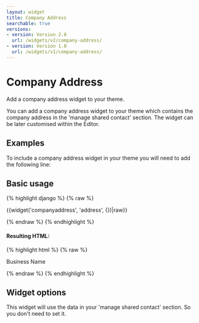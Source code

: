 ```yaml
---
layout: widget
title: Company Address
searchable: true
versions:
- version: Version 2.0
  url: /widgets/v2/company-address/
- version: Version 1.0
  url: /widgets/v1/company-address/
---
```


# Company Address

Add a company address widget to your theme.

You can add a company address widget to your theme which contains the company address in the 'manage shared contact' section. The widget can be later customised within the Editor.

## Examples

To include a company address widget in your theme you will need to add the following line:

## Basic usage

{% highlight django %}
{% raw %}

  {{widget('companyaddress', 'address', {})|raw}}

{% endraw %}
{% endhighlight %}

#### Resulting HTML:

{% highlight html %}
{% raw %}

<div id="page-zones__template-widgets__address" data-name="profile" class="widget  widget--template-widget">
  <div class="bk-profile  profile  widget__profile">
    <div class="company-business  company-business--profile-widget">
      <p class="business  company-business__business">Business Name</p>
    </div>
  </div>
</div>

{% endraw %}
{% endhighlight %}

## Widget options

This widget will use the data in your 'manage shared contact' section. So you don't need to set it.
